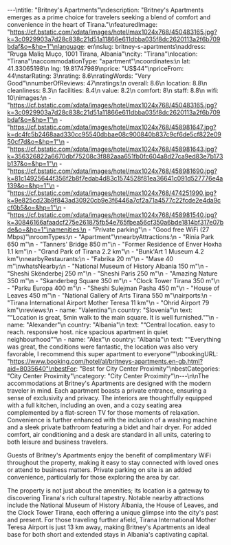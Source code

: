 ---\ntitle: "Britney's Apartments"\ndescription: "Britney's Apartments emerges as a prime choice for travelers seeking a blend of comfort and convenience in the heart of Tirana."\nfeaturedImage: "https://cf.bstatic.com/xdata/images/hotel/max1024x768/450483165.jpg?k=3c0929903a7d28c838c21d51a11866e611dbba035f8dc2620113a2f6b709bdaf&o=&hp=1"\nlanguage: en\nslug: britney-s-apartments\naddress: "Rruga Maliq Muço, 1001 Tirana, Albania"\ncity: "Tirana"\nlocation: "Tirana"\naccommodationType: "apartment"\ncoordinates:\n  lat: 41.33065198\n  lng: 19.81747989\nprice: "US$44"\npriceFrom: 44\nstarRating: 3\nrating: 8.6\nratingWords: "Very Good"\nnumberOfReviews: 47\nratings:\n  overall: 8.6\n  location: 8.8\n  cleanliness: 8.3\n  facilities: 8.4\n  value: 8.2\n  comfort: 8\n  staff: 8.8\n  wifi: 10\nimages:\n  - "https://cf.bstatic.com/xdata/images/hotel/max1024x768/450483165.jpg?k=3c0929903a7d28c838c21d51a11866e611dbba035f8dc2620113a2f6b709bdaf&o=&hp=1"\n  - "https://cf.bstatic.com/xdata/images/hotel/max1024x768/458981647.jpg?k=dc4fc5b2468aad330cc95540dbbae08c900840b837c9cf6de5cf822e0950cf7d&o=&hp=1"\n  - "https://cf.bstatic.com/xdata/images/hotel/max1024x768/458981643.jpg?k=356326822a6670dbf75208c3f882aaa651fb0fc604a8d27ca9ed83e7b173b137&o=&hp=1"\n  - "https://cf.bstatic.com/xdata/images/hotel/max1024x768/458981690.jpg?k=81c14925644f356f2b8f7edab4d83c1574528f81ea36641c091d527776e4a139&o=&hp=1"\n  - "https://cf.bstatic.com/xdata/images/hotel/max1024x768/474251990.jpg?k=9e825cd23b9f843ad30920cb9e3f6446a7cf2a71a4577c22fcde2e4da9ccf0b5&o=&hp=1"\n  - "https://cf.bstatic.com/xdata/images/hotel/max1024x768/458981540.jpg?k=30846166afaadcf275e261875fb54e765fbea56cf350a6bde1814bf317e07bde&o=&hp=1"\namenities:\n  - "Private parking"\n  - "Good free WiFi (27 Mbps)"\nroomTypes:\n  - "Apartment"\nnearbyAttractions:\n  - "Rinia Park 650 m"\n  - "Tanners' Bridge 850 m"\n  - "Former Residence of Enver Hoxha 1.1 km"\n  - "Grand Park of Tirana 2.2 km"\n  - "Bunk'Art 1 Museum 4.2 km"\nnearbyRestaurants:\n  - "Fabrika 20 m"\n  - "Mase 40 m"\nwhatsNearby:\n  - "National Museum of History Albania 150 m"\n  - "Sheshi Skënderbej 250 m"\n  - "Sheshi Paris 250 m"\n  - "Amazing Nature 350 m"\n  - "Skanderbeg Square 350 m"\n  - "Clock Tower Tirana 350 m"\n  - "Parku Europa 400 m"\n  - "Sheshi Sulejman Pasha 450 m"\n  - "House of Leaves 450 m"\n  - "National Gallery of Arts Tirana 550 m"\nairports:\n  - "Tirana International Airport Mother Teresa 11 km"\n  - "Ohrid Airport 79 km"\nreviews:\n  - name: "Valentina"\n    country: "Slovenia"\n    text: "“Location is great, 5min walk to the main square. It is well furnished.”"\n  - name: "Alexander"\n    country: "Albania"\n    text: "“Central location. easy to reach. responsive host. nice spacious apartment in quiet neighbourhood”"\n  - name: "Alex"\n    country: "Albania"\n    text: "“Everything was great, the conditions were fantastic, the location was also very favorable, I recommend this super apartment to everyone”"\nbookingURL: "https://www.booking.com/hotel/al/britneys-apartments.en-gb.html?aid=8035640"\nbestFor: "Best for City Center Proximity"\nbestCategories: "City Center Proximity"\ncategory: "City Center Proximity"\n---\n\nThe accommodations at Britney's Apartments are designed with the modern traveler in mind. Each apartment boasts a private entrance, ensuring a sense of exclusivity and privacy. The interiors are thoughtfully equipped with a full kitchen, including an oven, and a cozy seating area complemented by a flat-screen TV for those moments of relaxation. Convenience is further enhanced with the inclusion of a washing machine and a sleek private bathroom featuring a bidet and hair dryer. For added comfort, air conditioning and a desk are standard in all units, catering to both leisure and business travelers.

Guests of Britney's Apartments enjoy the benefit of complimentary WiFi throughout the property, making it easy to stay connected with loved ones or attend to business matters. Private parking on site is an added convenience, particularly for those exploring the area by car.

The property is not just about the amenities; its location is a gateway to discovering Tirana's rich cultural tapestry. Notable nearby attractions include the National Museum of History Albania, the House of Leaves, and the Clock Tower Tirana, each offering a unique glimpse into the city's past and present. For those traveling further afield, Tirana International Mother Teresa Airport is just 13 km away, making Britney's Apartments an ideal base for both short and extended stays in Albania's captivating capital.
